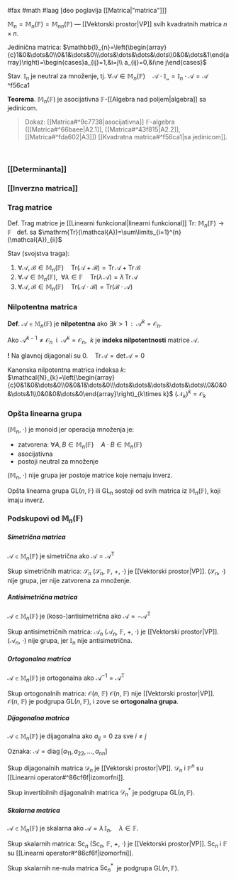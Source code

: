 #fax #math #laag [deo poglavlja [[Matrica|"matrica"]]]
$\:$

$\mathbb{M}_{n}=\mathbb{M}_{n}(\mathbb{F})=\mathbb{M}_{nn}(\mathbb{F})$ — [[Vektorski prostor|VP]] svih kvadratnih matrica $n\times n$.

Jedinična matrica:
$\mathbb{I}_{n}=\left(\begin{array}{c}1&0&\dots&0\\0&1&\dots&0\\\dots&\dots&\dots&\dots\\0&0&\dots&1\end{array}\right)=\begin{cases}a_{ij}=1,&i=j\\ a_{ij}=0,&i\ne j\end{cases}$

Stav. $\mathbb{I}_{n}$ je neutral za množenje, tj. $\forall \mathcal{A}\in\mathbb{M}_{n}(\mathbb{F})\quad\mathcal{A\cdot\mathbb{I}_{n}}=\mathbb{I}_{n}\cdot\mathcal{A}=\mathcal{A}$
$\:$ ^f56ca1

**Teorema**. $\mathbb{M}_{n}(\mathbb{F})$ je asocijativna $\mathbb{F}$-[[Algebra nad poljem|algebra]] sa jedinicom.
> Dokaz: [[Matrica#^9c7738|asocijativna]] $\mathbb{F}$-algebra ([[Matrica#^66baee|A2.1]], [[Matrica#^43f815|A2.2]], [[Matrica#^fda602|A3]]) [[Kvadratna matrica#^f56ca1|sa jedinicom]].

$\:$

### [[Determinanta]]
### [[Inverzna matrica]]
### Trag matrice
Def. Trag matrice je [[Linearni funkcional|linearni funkcional]] $\mathrm{Tr}:\ \mathbb{M}_{n}(\mathbb{F})\to\mathbb{F}\ \:$ def. sa $\mathrm{Tr}(\mathcal{A})=\sum\limits_{i=1}^{n}(\mathcal{A})_{ii}$

Stav (svojstva traga):
1. $\forall \mathcal{A},\,\mathcal{B}\in\mathbb{M}_{n}(\mathbb{F})\quad\mathrm{Tr}(\mathcal{A}+\mathcal{B})=\mathrm{Tr}\,\mathcal{A}+\mathrm{Tr}\,\mathcal{B}$
2. $\forall \mathcal{A}\in\mathbb{M}_{n}(\mathbb{F}),\ \ \forall\lambda\in\mathbb{F}\quad\mathrm{Tr}(\lambda\,\mathcal{A})=\lambda\,\mathrm{Tr}\,\mathcal{A}$
3. $\forall \mathcal{A},\,\mathcal{B}\in\mathbb{M}_{n}(\mathbb{F})\quad\mathrm{Tr}(\mathcal{A}\cdot\mathcal{B})=\mathrm{Tr(\mathcal{B}\cdot\mathcal{A})}$


### Nilpotentna matrica
**Def**. $\mathcal{A}\in\mathbb{M}_{n}(\mathbb{F})$ je **nilpotentna** ako $\exists k>1\ \ :\ \ \mathcal{A}^{k}=\mathcal{O}_{n}$.

Ako $\mathcal{A}^{k-1}\ne\mathcal{O}_{n}\:$ i $\:\mathcal{A}^{k}=\mathcal{O}_{n}$, $\ k$ je **indeks nilpotentnosti** matrice $\mathcal{A}$.

**!** Na glavnoj dijagonali su $0$. $\ \:$ $\mathrm{Tr}\,\mathcal{A}=\det\mathcal{A}=0$
$\:$

Kanonska nilpotentna matrica indeksa $k$:
$\mathcal{N}_{k}=\left(\begin{array}{c}0&1&0&\dots&0\\0&0&1&\dots&0\\\dots&\dots&\dots&\dots&\dots\\0&0&0&\dots&1\\0&0&0&\dots&0\end{array}\right)_{k\times k}$
$\big(\mathcal{N}_{k}\big)^{k}=\mathcal{O}_{k}$

### Opšta linearna grupa
$(\mathbb{M}_{n},\ \cdot)$ je monoid jer operacija množenja je:
- zatvorena: $\forall A,\,B\in\mathbb{M}_{n}(\mathbb{F})\quad A\cdot B\in\mathbb{M}_{n}(\mathbb{F})$
- asocijativna
- postoji neutral za množenje

$(\mathbb{M}_{n},\ \cdot)$ nije grupa jer postoje matrice koje nemaju inverz.

Opšta linearna grupa $\mathrm{GL}(n,\,\mathbb{F})$ ili $\mathrm{GL_{n}}$ sostoji od svih matrica iz $\mathbb{M}_{n}(\mathbb{F})$, koji imaju inverz.


### Podskupovi od $\mathbb{M}_{n}(\mathbb{F})$
##### Simetrična matrica
$\mathcal{A}\in\mathbb{M}_{n}(\mathbb{F})$ je simetrična ako $\mathcal{A}=\mathcal{A}^{\mathrm{T}}$

Skup simetričnih matrica: $\mathcal{S}_{n}$
$(\mathcal{S}_{n},\ \mathbb{F},\ +,\ \cdot)$ je [[Vektorski prostor|VP]]. 
$(\mathcal{S}_{n},\ \cdot)$ nije grupa, jer nije zatvorena za množenje.

##### Antisimetrična matrica
$\mathcal{A}\in\mathbb{M}_{n}(\mathbb{F})$ je (koso-)antisimetrična ako $\mathcal{A}=-\mathcal{A}^{\mathrm{T}}$

Skup antisimetričnih matrica: $\mathcal{A}_{n}$
$(\mathcal{A}_{n},\ \mathbb{F},\ +,\ \cdot)$ je [[Vektorski prostor|VP]]. 
$(\mathcal{A}_{n},\ \cdot)$ nije grupa, jer $\mathbb{I}_{n}$ nije antisimetrična.

##### Ortogonalna matrica
$\mathcal{A}\in\mathbb{M}_{n}(\mathbb{F})$ je ortogonalna ako $\mathcal{A}^{-1}=\mathcal{A}^{\mathrm{T}}$

Skup ortogonalnih matrica: $\mathcal{O}(n,\ \mathbb{F})$
$\mathcal{O}(n,\ \mathbb{F})$ nije [[Vektorski prostor|VP]]. 
$\mathcal{O}(n,\ \mathbb{F})$ je podgrupa $\mathrm{GL}(n,\,\mathbb{F})$, i zove se **ortogonalna grupa**.
##### Dijagonalna matrica
$\mathcal{A}\in\mathbb{M}_{n}(\mathbb{F})$ je dijagonalna ako $a_{ij}=0$ za sve $i\ne j$

Oznaka: $\mathcal{A}=\mathrm{diag}\,[a_{11},\,a_{22},\,\dots,\,a_{nn}]$

Skup dijagonalnih matrica $\mathcal{D}_{n}$ je [[Vektorski prostor|VP]]. 
$\mathcal{D}_{n}$ i $\mathbb{F}^{n}$ su [[Linearni operator#^86cf6f|izomorfni]].

Skup invertibilnih dijagonalnih matrica $\mathcal{D}^{*}_{n}$ je podgrupa $\mathrm{GL}(n,\,\mathbb{F})$.

##### Skalarna matrica
$\mathcal{A}\in\mathbb{M}_{n}(\mathbb{F})$ je skalarna ako $\mathcal{A}=\lambda\,\mathbb{I}_{n},\quad\lambda\in \mathbb{F}$.

Skup skalarnih matrica: $\mathrm{Sc}_{n}$
$(\mathrm{Sc}_{n},\ \mathbb{F},\ +,\ \cdot)$ je [[Vektorski prostor|VP]].
$\mathrm{Sc}_{n}$ i $\mathbb{F}$ su [[Linearni operator#^86cf6f|izomorfni]].

Skup skalarnih ne-nula matrica $\mathrm{Sc}^{*}_{n}\:$ je  podgrupa $\mathrm{GL}(n,\,\mathbb{F})$.

